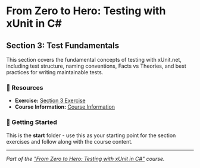 # From Zero to Hero: Testing with xUnit in C# 

## Section 3: Test Fundamentals

This section covers the fundamental concepts of testing with xUnit.net, including test structure, naming conventions, Facts vs Theories, and best practices for writing maintainable tests.

### 🔗 Resources
- **Exercise:** [Section 3 Exercise](./exercise/README.md)
- **Course Information:** [Course Information](https://github.com/Dometrain/from-zero-to-hero-testing-with-xunit-in-csharp)

### 🚀 Getting Started
This is the **start** folder - use this as your starting point for the section exercises and follow along with the course content.

---

*Part of the ["From Zero to Hero: Testing with xUnit in C#"](https://dometrain.com/course/from-zero-to-hero-testing-with-xunit-in-csharp/?ref=dometrain-github) course.*
